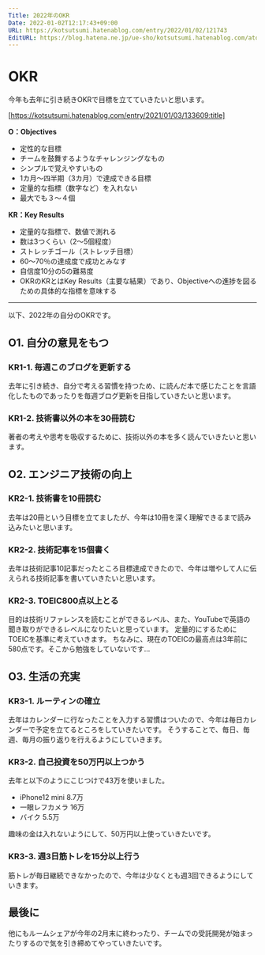 ```yaml
---
Title: 2022年のOKR
Date: 2022-01-02T12:17:43+09:00
URL: https://kotsutsumi.hatenablog.com/entry/2022/01/02/121743
EditURL: https://blog.hatena.ne.jp/ue-sho/kotsutsumi.hatenablog.com/atom/entry/13574176438048601349
---
```



# OKR

今年も去年に引き続きOKRで目標を立てていきたいと思います。

[https://kotsutsumi.hatenablog.com/entry/2021/01/03/133609:title]

**O：Objectives**

* 定性的な目標
* チームを鼓舞するようなチャレンジングなもの
* シンプルで覚えやすいもの
* 1カ月～四半期（3カ月）で達成できる目標
* 定量的な指標（数字など）を入れない
* 最大でも３〜４個

**KR：Key Results**

* 定量的な指標で、数値で測れる
* 数は3つくらい（2～5個程度）
* ストレッチゴール（ストレッチ目標）
* 60～70％の達成度で成功とみなす
* 自信度10分の5の難易度
* OKRのKRとはKey Results（主要な結果）であり、Objectiveへの進捗を図るための具体的な指標を意味する

---

以下、2022年の自分のOKRです。

##  O1. 自分の意見をもつ

### KR1-1. 毎週このブログを更新する

去年に引き続き、自分で考える習慣を持つため、に読んだ本で感じたことを言語化したものであったりを毎週ブログ更新を目指していきたいと思います。

### KR1-2. 技術書以外の本を30冊読む

著者の考えや思考を吸収するために、技術以外の本を多く読んでいきたいと思います。

## O2. エンジニア技術の向上

### KR2-1. 技術書を10冊読む

去年は20冊という目標を立てましたが、今年は10冊を深く理解できるまで読み込みたいと思います。

### KR2-2. 技術記事を15個書く

去年は技術記事10記事だったところ目標達成できたので、今年は増やして人に伝えられる技術記事を書いていきたいと思います。

### KR2-3. TOEIC800点以上とる

目的は技術リファレンスを読むことができるレベル、また、YouTubeで英語の聞き取りができるレベルになりたいと思っています。
定量的にするためにTOEICを基準に考えていきます。
ちなみに、現在のTOEICの最高点は3年前に580点です。そこから勉強をしていないです...

## O3. 生活の充実

### KR3-1. ルーティンの確立 

去年はカレンダーに行なったことを入力する習慣はついたので、今年は毎日カレンダーで予定を立てるところをしていきたいです。
そうすることで、毎日、毎週、毎月の振り返りを行えるようにしていきます。

### KR3-2. 自己投資を50万円以上つかう

去年と以下のようにこじつけで43万を使いました。

* iPhone12 mini 8.7万
* 一眼レフカメラ 16万
* バイク 5.5万

趣味の金は入れないようにして、50万円以上使っていきたいです。

### KR3-3. 週3日筋トレを15分以上行う

筋トレが毎日継続できなかったので、今年は少なくとも週3回できるようにしていきます。

## 最後に

他にもルームシェアが今年の2月末に終わったり、チームでの受託開発が始まったりするので気を引き締めてやっていきたいです。
